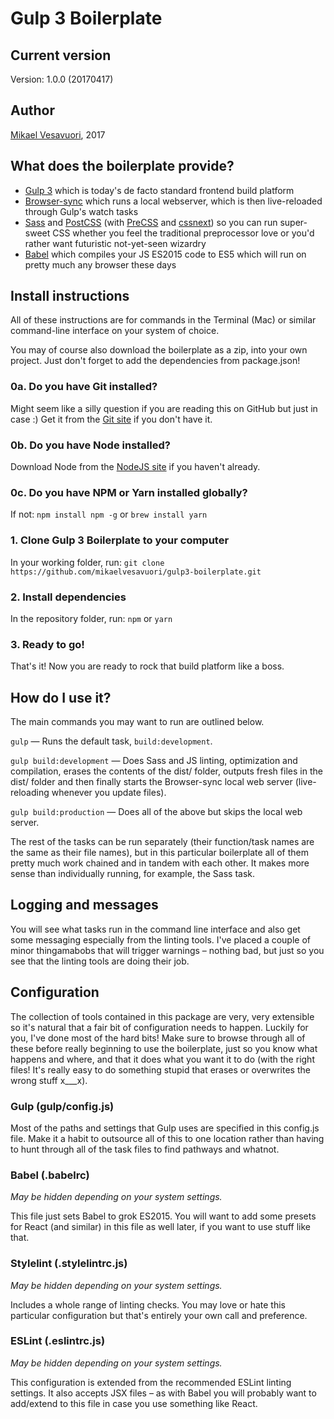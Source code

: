 # Gulp 3 Boilerplate

## Current version
Version: 1.0.0 (20170417)

## Author
[Mikael Vesavuori](http://www.mikaelvesavuori.se), 2017

## What does the boilerplate provide?
- [Gulp 3](http://gulpjs.com) which is today's de facto standard frontend build platform
- [Browser-sync](https://www.browsersync.io) which runs a local webserver, which is then live-reloaded through Gulp's watch tasks
- [Sass](http://sass-lang.com) and [PostCSS](https://github.com/postcss/postcss) (with [PreCSS](https://github.com/jonathantneal/precss) and [cssnext](http://cssnext.io)) so you can run super-sweet CSS whether you feel the traditional preprocessor love or you'd rather want futuristic not-yet-seen wizardry
- [Babel](https://babeljs.io) which compiles your JS ES2015 code to ES5 which will run on pretty much any browser these days

## Install instructions
All of these instructions are for commands in the Terminal (Mac) or similar command-line interface on your system of choice.

You may of course also download the boilerplate as a zip, into your own project. Just don't forget to add the dependencies from package.json!

### 0a. Do you have Git installed?
Might seem like a silly question if you are reading this on GitHub but just in case :) Get it from the [Git site](https://git-scm.com/downloads) if you don't have it.

### 0b. Do you have Node installed?
Download Node from the [NodeJS site](https://nodejs.org/en/) if you haven't already.

### 0c. Do you have NPM or Yarn installed globally?
If not: ```npm install npm -g``` or ```brew install yarn```

### 1. Clone Gulp 3 Boilerplate to your computer
In your working folder, run: ```git clone https://github.com/mikaelvesavuori/gulp3-boilerplate.git```

### 2. Install dependencies
In the repository folder, run: ```npm``` or ```yarn```

### 3. Ready to go!
That's it! Now you are ready to rock that build platform like a boss.

## How do I use it?
The main commands you may want to run are outlined below.

`gulp` — Runs the default task, `build:development`.

`gulp build:development` — Does Sass and JS linting, optimization and compilation, erases the contents of the dist/ folder, outputs fresh files in the dist/ folder and then finally starts the Browser-sync local web server (live-reloading whenever you update files).

`gulp build:production` — Does all of the above but skips the local web server.

The rest of the tasks can be run separately (their function/task names are the same as their file names), but in this particular boilerplate all of them pretty much work chained and in tandem with each other. It makes more sense than individually running, for example, the Sass task.

## Logging and messages
You will see what tasks run in the command line interface and also get some messaging especially from the linting tools. I've placed a couple of minor thingamabobs that will trigger warnings – nothing bad, but just so you see that the linting tools are doing their job.

## Configuration
The collection of tools contained in this package are very, very extensible so it's natural that a fair bit of configuration needs to happen. Luckily for you, I've done most of the hard bits! Make sure to browse through all of these before really beginning to use the boilerplate, just so you know what happens and where, and that it does what you want it to do (with the right files! It's really easy to do something stupid that erases or overwrites the wrong stuff x___x).

### Gulp (gulp/config.js)
Most of the paths and settings that Gulp uses are specified in this config.js file. Make it a habit to outsource all of this to one location rather than having to hunt through all of the task files to find pathways and whatnot.

### Babel (.babelrc)
*May be hidden depending on your system settings.*

This file just sets Babel to grok ES2015. You will want to add some presets for React (and similar) in this file as well later, if you want to use stuff like that.

### Stylelint (.stylelintrc.js)
*May be hidden depending on your system settings.*

Includes a whole range of linting checks. You may love or hate this particular configuration but that's entirely your own call and preference.

### ESLint (.eslintrc.js)
*May be hidden depending on your system settings.*

This configuration is extended from the recommended ESLint linting settings. It also accepts JSX files – as with Babel you will probably want to add/extend to this file in case you use something like React.
